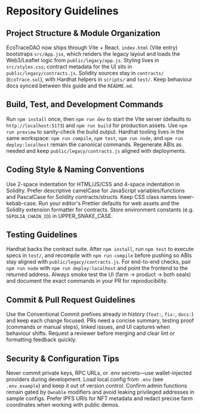 # Repository Guidelines

## Project Structure & Module Organization
EcoTraceDAO now ships through Vite + React. `index.html` (Vite entry) bootstraps `src/App.jsx`, which renders the legacy layout and loads the Web3/Leaflet logic from `public/legacy/app.js`. Styling lives in `src/styles.css`; contract metadata for the UI sits in `public/legacy/contracts.js`. Solidity sources stay in `contracts/` (`EcoTrace.sol`), with Hardhat helpers in `scripts/` and `test/`. Keep behaviour docs synced between this guide and the `README.md`.

## Build, Test, and Development Commands
Run `npm install` once, then `npm run dev` to start the Vite server (defaults to `http://localhost:5173`) and `npm run build` for production assets. Use `npm run preview` to sanity-check the build output. Hardhat tooling lives in the same workspace: `npm run compile`, `npm test`, `npm run node`, and `npm run deploy:localhost` remain the canonical commands. Regenerate ABIs as needed and keep `public/legacy/contracts.js` aligned with deployments.

## Coding Style & Naming Conventions
Use 2-space indentation for HTML/JS/CSS and 4-space indentation in Solidity. Prefer descriptive camelCase for JavaScript variables/functions and PascalCase for Solidity contracts/structs. Keep CSS class names lower-kebab-case. Run your editor's Prettier defaults for web assets and the Solidity extension formatter for contracts. Store environment constants (e.g. `SEPOLIA_CHAIN_ID`) in UPPER_SNAKE_CASE.

## Testing Guidelines
Hardhat backs the contract suite. After `npm install`, run `npm test` to execute specs in `test/`, and recompile with `npm run compile` before pushing so ABIs stay aligned with `public/legacy/contracts.js`. For end-to-end checks, pair `npm run node` with `npm run deploy:localhost` and point the frontend to the returned address. Always smoke test the UI (farm → product → both seals) and document the exact commands in your PR for reproducibility.

## Commit & Pull Request Guidelines
Use the Conventional Commit prefixes already in history (`feat:`, `fix:`, `docs:`) and keep each change focused. PRs need a concise summary, testing proof (commands or manual steps), linked issues, and UI captures when behaviour shifts. Request a reviewer before merging and clear lint or formatting feedback quickly.

## Security & Configuration Tips
Never commit private keys, RPC URLs, or .env secrets—use wallet-injected providers during development. Load local config from `.env` (see `.env.example`) and keep it out of version control. Confirm admin functions remain gated by `Ownable` modifiers and avoid leaking privileged addresses in sample configs. Prefer IPFS URIs for NFT metadata and redact precise farm coordinates when working with public demos.
